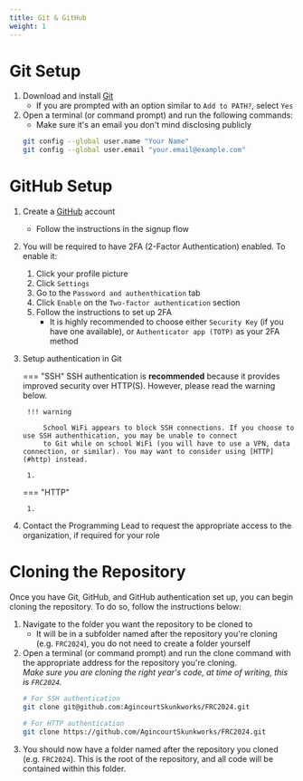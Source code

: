 ```yaml
---
title: Git & GitHub
weight: 1
---
```


# Git Setup
1. Download and install [Git](https://git-scm.com/downloads)
    - If you are prompted with an option similar to `Add to PATH?`, select `Yes`
2. Open a terminal (or command prompt) and run the following commands:
    - Make sure it's an email you don't mind disclosing publicly
    ```bash
    git config --global user.name "Your Name"
    git config --global user.email "your.email@example.com"
    ```

# GitHub Setup
1. Create a [GitHub](https://github.com) account
    - Follow the instructions in the signup flow
2. You will be required to have 2FA (2-Factor Authentication) enabled. To enable it:
    1. Click your profile picture
    2. Click `Settings`
    3. Go to the `Password and authenthication` tab
    4. Click `Enable` on the `Two-factor authentication` section
    5. Follow the instructions to set up 2FA
        - It is highly recommended to choose either `Security Key` (if you have one available), or `Authenticator app (TOTP)` as your 2FA method
3. Setup authentication in Git

    === "SSH"
        SSH authentication is **recommended** because it provides improved security over HTTP(S). However, please read the warning below.

        !!! warning

            School WiFi appears to block SSH connections. If you choose to use SSH authenthication, you may be unable to connect
            to Git while on school WiFi (you will have to use a VPN, data connection, or similar). You may want to consider using [HTTP](#http) instead.
        
        1. 
    
    === "HTTP"

        1. 

4. Contact the Programming Lead to request the appropriate access to the organization, if required for your role


# Cloning the Repository
Once you have Git, GitHub, and GitHub authentication set up, you can begin cloning the repository. To do so, follow the instructions below:

1. Navigate to the folder you want the repository to be cloned to
    - It will be in a subfolder named after the repository you're cloning (e.g. `FRC2024`), you do not need to create a folder yourself
2. Open a terminal (or command prompt) and run the clone command with the appropriate address for the repository you're cloning.  
*Make sure you are cloning the right year's code, at time of writing, this is `FRC2024`.*
    ```bash
    # For SSH authentication
    git clone git@github.com:AgincourtSkunkworks/FRC2024.git

    # For HTTP authentication
    git clone https://github.com/AgincourtSkunkworks/FRC2024.git
    ```
3. You should now have a folder named after the repository you cloned (e.g. `FRC2024`). This is the root of the repository, and all code will be contained within this folder.
